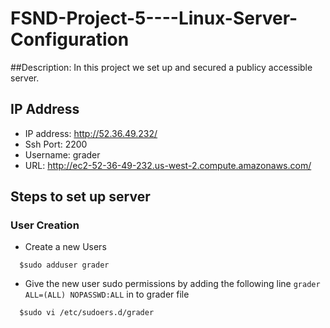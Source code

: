 # FSND-Project-5----Linux-Server-Configuration

##Description:
In this project we set up and secured a publicy accessible server.

## IP Address
* IP address: http://52.36.49.232/
* Ssh Port: 2200
* Username: grader
* URL: http://ec2-52-36-49-232.us-west-2.compute.amazonaws.com/

## Steps to set up server

### User Creation 
* Create a new Users
```
  $sudo adduser grader
```
* Give the new user sudo permissions by adding the following line `grader ALL=(ALL) NOPASSWD:ALL` in to grader file
```
  $sudo vi /etc/sudoers.d/grader
```
